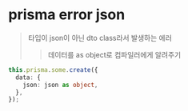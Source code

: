 # prisma error json

> 타입이 json이 아닌 dto class라서 발생하는 에러
>
> > 데이터를 as object로 컴파일러에게 알려주기

```ts
this.prisma.some.create({
  data: {
    json: json as object,
  },
});
```
